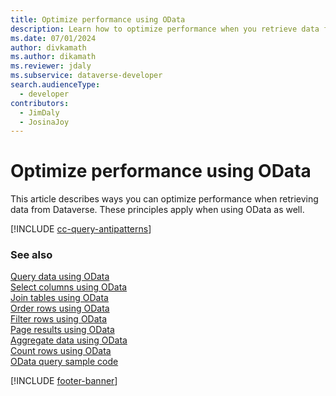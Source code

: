 ```yaml
---
title: Optimize performance using OData
description: Learn how to optimize performance when you retrieve data from Microsoft Dataverse using OData.
ms.date: 07/01/2024
author: divkamath
ms.author: dikamath
ms.reviewer: jdaly
ms.subservice: dataverse-developer
search.audienceType: 
  - developer
contributors: 
  - JimDaly
  - JosinaJoy
---
```

# Optimize performance using OData

This article describes ways you can optimize performance when retrieving data from Dataverse. These principles apply when using OData as well.

[!INCLUDE [cc-query-antipatterns](../../includes/cc-query-antipatterns.md)]


### See also

[Query data using OData](overview.md)   
[Select columns using OData](select-columns.md)  
[Join tables using OData](join-tables.md)  
[Order rows using OData](order-rows.md)  
[Filter rows using OData](filter-rows.md)  
[Page results using OData](page-results.md)   
[Aggregate data using OData](aggregate-data.md)   
[Count rows using OData](count-rows.md)  
[OData query sample code](sample.md)

[!INCLUDE [footer-banner](../../../../includes/footer-banner.md)]
